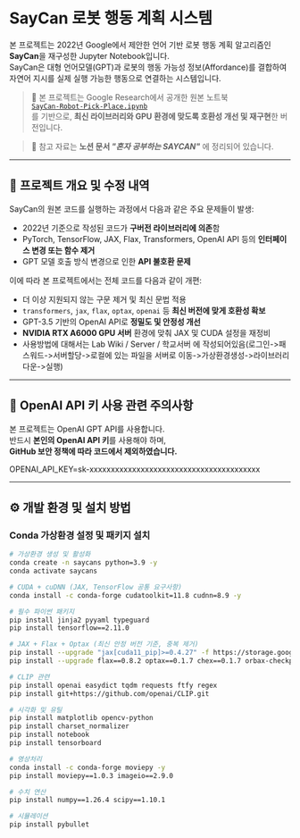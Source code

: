 # SayCan 로봇 행동 계획 시스템 

본 프로젝트는 2022년 Google에서 제안한 언어 기반 로봇 행동 계획 알고리즘인 **SayCan**을 재구성한 Jupyter Notebook입니다.  
SayCan은 대형 언어모델(GPT)과 로봇의 행동 가능성 정보(Affordance)를 결합하여 자연어 지시를 실제 실행 가능한 행동으로 연결하는 시스템입니다.

> 📌 본 프로젝트는 Google Research에서 공개한 원본 노트북  
> [`SayCan-Robot-Pick-Place.ipynb`](https://github.com/google-research/google-research/blob/master/saycan/SayCan-Robot-Pick-Place.ipynb)  
> 를 기반으로, **최신 라이브러리와 GPU 환경에 맞도록 호환성 개선 및 재구현**한 버전입니다.

> 📎 참고 자료는 **노션 문서 _"혼자 공부하는 SAYCAN"_** 에 정리되어 있습니다.

---

## 🔧 프로젝트 개요 및 수정 내역

SayCan의 원본 코드를 실행하는 과정에서 다음과 같은 주요 문제들이 발생:

- 2022년 기준으로 작성된 코드가 **구버전 라이브러리에 의존**함  
- PyTorch, TensorFlow, JAX, Flax, Transformers, OpenAI API 등의 **인터페이스 변경 또는 함수 제거**
- GPT 모델 호출 방식 변경으로 인한 **API 불호환 문제**

이에 따라 본 프로젝트에서는 전체 코드를 다음과 같이 개편:

- 더 이상 지원되지 않는 구문 제거 및 최신 문법 적용
- `transformers`, `jax`, `flax`, `optax`, `openai` 등 **최신 버전에 맞게 호환성 확보**
- GPT-3.5 기반의 OpenAI API로 **정밀도 및 안정성 개선**
- **NVIDIA RTX A6000 GPU 서버** 환경에 맞춰 JAX 및 CUDA 설정을 재정비
- 사용방법에 대해서는 Lab Wiki / Server / 학교서버 에 작성되어있음(로그인->패스워드->서버할당->로컬에 있는 파일을 서버로 이동->가상환경생성->라이브러리다운->실행)

---
## 🔐 OpenAI API 키 사용 관련 주의사항

본 프로젝트는 OpenAI GPT API를 사용합니다.  
반드시 **본인의 OpenAI API 키**를 사용해야 하며,  
**GitHub 보안 정책에 따라 코드에서 제외하였습니다.**

OPENAI_API_KEY=sk-xxxxxxxxxxxxxxxxxxxxxxxxxxxxxxxxxxxxxxxx

---
## ⚙️ 개발 환경 및 설치 방법

###  Conda 가상환경 설정 및 패키지 설치

```bash
# 가상환경 생성 및 활성화
conda create -n saycans python=3.9 -y
conda activate saycans

# CUDA + cuDNN (JAX, TensorFlow 공통 요구사항)
conda install -c conda-forge cudatoolkit=11.8 cudnn=8.9 -y

# 필수 파이썬 패키지
pip install jinja2 pyyaml typeguard
pip install tensorflow==2.11.0

# JAX + Flax + Optax (최신 안정 버전 기준, 중복 제거)
pip install --upgrade "jax[cuda11_pip]>=0.4.27" -f https://storage.googleapis.com/jax-releases/jax_cuda_releases.html
pip install --upgrade flax==0.8.2 optax==0.1.7 chex==0.1.7 orbax-checkpoint==0.6.4

# CLIP 관련
pip install openai easydict tqdm requests ftfy regex
pip install git+https://github.com/openai/CLIP.git

# 시각화 및 유틸
pip install matplotlib opencv-python
pip install charset_normalizer
pip install notebook
pip install tensorboard

# 영상처리
conda install -c conda-forge moviepy -y
pip install moviepy==1.0.3 imageio==2.9.0

# 수치 연산
pip install numpy==1.26.4 scipy==1.10.1

# 시뮬레이션
pip install pybullet

